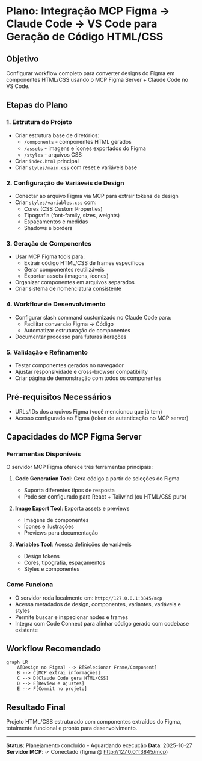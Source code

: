 # Plano: Integração MCP Figma → Claude Code → VS Code para Geração de Código HTML/CSS

## Objetivo
Configurar workflow completo para converter designs do Figma em componentes HTML/CSS usando o MCP Figma Server + Claude Code no VS Code.

## Etapas do Plano

### 1. **Estrutura do Projeto**
- Criar estrutura base de diretórios:
  - `/components` - componentes HTML gerados
  - `/assets` - imagens e ícones exportados do Figma
  - `/styles` - arquivos CSS
- Criar `index.html` principal
- Criar `styles/main.css` com reset e variáveis base

### 2. **Configuração de Variáveis de Design**
- Conectar ao arquivo Figma via MCP para extrair tokens de design
- Criar `styles/variables.css` com:
  - Cores (CSS Custom Properties)
  - Tipografia (font-family, sizes, weights)
  - Espaçamentos e medidas
  - Shadows e borders

### 3. **Geração de Componentes**
- Usar MCP Figma tools para:
  - Extrair código HTML/CSS de frames específicos
  - Gerar componentes reutilizáveis
  - Exportar assets (imagens, ícones)
- Organizar componentes em arquivos separados
- Criar sistema de nomenclatura consistente

### 4. **Workflow de Desenvolvimento**
- Configurar slash command customizado no Claude Code para:
  - Facilitar conversão Figma → Código
  - Automatizar estruturação de componentes
- Documentar processo para futuras iterações

### 5. **Validação e Refinamento**
- Testar componentes gerados no navegador
- Ajustar responsividade e cross-browser compatibility
- Criar página de demonstração com todos os componentes

## Pré-requisitos Necessários
- URLs/IDs dos arquivos Figma (você mencionou que já tem)
- Acesso configurado ao Figma (token de autenticação no MCP server)

## Capacidades do MCP Figma Server

### Ferramentas Disponíveis
O servidor MCP Figma oferece três ferramentas principais:

1. **Code Generation Tool**: Gera código a partir de seleções do Figma
   - Suporta diferentes tipos de resposta
   - Pode ser configurado para React + Tailwind (ou HTML/CSS puro)

2. **Image Export Tool**: Exporta assets e previews
   - Imagens de componentes
   - Ícones e ilustrações
   - Previews para documentação

3. **Variables Tool**: Acessa definições de variáveis
   - Design tokens
   - Cores, tipografia, espaçamentos
   - Styles e componentes

### Como Funciona
- O servidor roda localmente em: `http://127.0.0.1:3845/mcp`
- Acessa metadados de design, componentes, variantes, variáveis e styles
- Permite buscar e inspecionar nodes e frames
- Integra com Code Connect para alinhar código gerado com codebase existente

## Workflow Recomendado

```mermaid
graph LR
    A[Design no Figma] --> B[Selecionar Frame/Component]
    B --> C[MCP extrai informações]
    C --> D[Claude Code gera HTML/CSS]
    D --> E[Review e ajustes]
    E --> F[Commit no projeto]
```

## Resultado Final
Projeto HTML/CSS estruturado com componentes extraídos do Figma, totalmente funcional e pronto para desenvolvimento.

---

**Status**: Planejamento concluído - Aguardando execução
**Data**: 2025-10-27
**Servidor MCP**: ✓ Conectado (figma @ http://127.0.0.1:3845/mcp)

